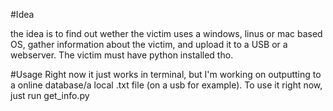 #Idea

the idea is to find out wether the victim uses a windows, linus or mac based OS, gather information about the victim, and upload it to a USB or a webserver. The victim must have python installed tho.

#Usage
Right now it just works in terminal, but I'm working on outputting to a online database/a local .txt file (on a usb for example). To use it right now, just run get_info.py
